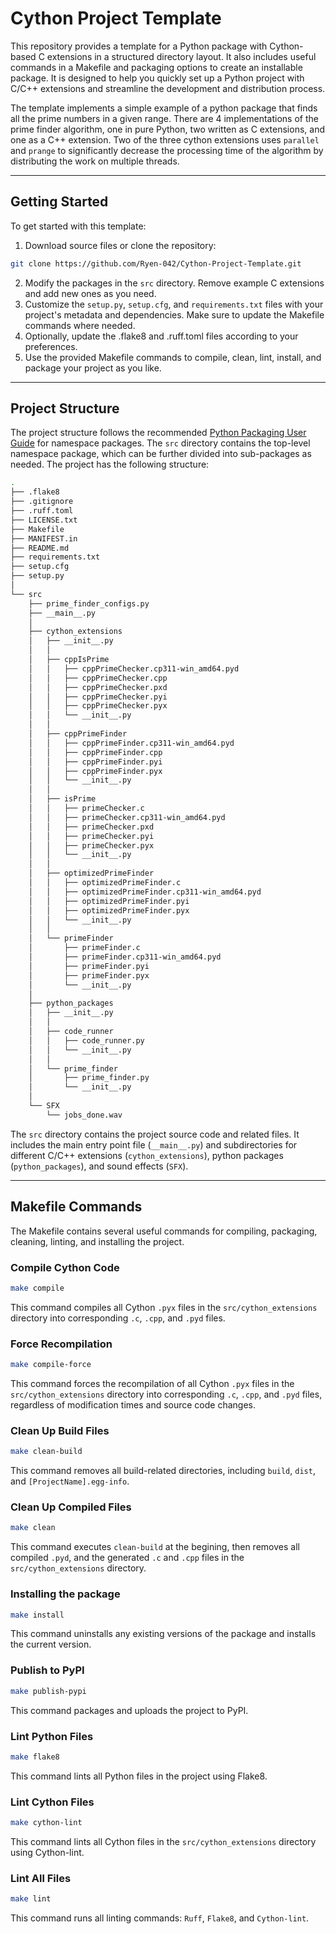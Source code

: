 # Cython Project Template

This repository provides a template for a Python package with Cython-based C extensions in a structured directory layout. It also includes useful commands in a Makefile and packaging options to create an installable package. It is designed to help you quickly set up a Python project with C/C++ extensions and streamline the development and distribution process.

The template implements a simple example of a python package that finds all the prime numbers in a given range. There are 4 implementations of the prime finder algorithm, one in pure Python, two written as C extensions, and one as a C++ extension. Two of the three cython extensions uses `parallel` and `prange` to significantly decrease the processing time of the algorithm by distributing the work on multiple threads.

---
## Getting Started

To get started with this template:
1. Download source files or clone the repository:

```bash
git clone https://github.com/Ryen-042/Cython-Project-Template.git
```

2. Modify the packages in the `src` directory. Remove example C extensions and add new ones as you need.
3. Customize the `setup.py`, `setup.cfg`, and `requirements.txt` files with your project's metadata and dependencies. Make sure to update the Makefile commands where needed.
4. Optionally, update the .flake8 and .ruff.toml files according to your preferences.
5. Use the provided Makefile commands to compile, clean, lint, install, and package your project as you like.

---
## Project Structure

The project structure follows the recommended [Python Packaging User Guide](https://packaging.python.org/guides/packaging-namespace-packages/) for namespace packages. The `src` directory contains the top-level namespace package, which can be further divided into sub-packages as needed. The project has the following structure:

```bash
.
├── .flake8
├── .gitignore
├── .ruff.toml
├── LICENSE.txt
├── Makefile
├── MANIFEST.in
├── README.md
├── requirements.txt
├── setup.cfg
├── setup.py
│
└── src
    ├── prime_finder_configs.py
    ├── __main__.py
    │
    ├── cython_extensions
    │   ├── __init__.py
    │   │
    │   ├── cppIsPrime
    │   │   ├── cppPrimeChecker.cp311-win_amd64.pyd
    │   │   ├── cppPrimeChecker.cpp
    │   │   ├── cppPrimeChecker.pxd
    │   │   ├── cppPrimeChecker.pyi
    │   │   ├── cppPrimeChecker.pyx
    │   │   └── __init__.py
    │   │
    │   ├── cppPrimeFinder
    │   │   ├── cppPrimeFinder.cp311-win_amd64.pyd
    │   │   ├── cppPrimeFinder.cpp
    │   │   ├── cppPrimeFinder.pyi
    │   │   ├── cppPrimeFinder.pyx
    │   │   └── __init__.py
    │   │
    │   ├── isPrime
    │   │   ├── primeChecker.c
    │   │   ├── primeChecker.cp311-win_amd64.pyd
    │   │   ├── primeChecker.pxd
    │   │   ├── primeChecker.pyi
    │   │   ├── primeChecker.pyx
    │   │   └── __init__.py
    │   │
    │   ├── optimizedPrimeFinder
    │   │   ├── optimizedPrimeFinder.c
    │   │   ├── optimizedPrimeFinder.cp311-win_amd64.pyd
    │   │   ├── optimizedPrimeFinder.pyi
    │   │   ├── optimizedPrimeFinder.pyx
    │   │   └── __init__.py
    │   │
    │   └── primeFinder
    │       ├── primeFinder.c
    │       ├── primeFinder.cp311-win_amd64.pyd
    │       ├── primeFinder.pyi
    │       ├── primeFinder.pyx
    │       └── __init__.py
    │
    ├── python_packages
    │   ├── __init__.py
    │   │
    │   ├── code_runner
    │   │   ├── code_runner.py
    │   │   └── __init__.py
    │   │
    │   └── prime_finder
    │       ├── prime_finder.py
    │       └── __init__.py
    │
    └── SFX
        └── jobs_done.wav
```
The `src` directory contains the project source code and related files. It includes the main entry point file (`__main__.py`) and subdirectories for different C/C++ extensions (`cython_extensions`), python packages (`python_packages`), and sound effects (`SFX`).

---
## Makefile Commands

The Makefile contains several useful commands for compiling, packaging, cleaning, linting, and installing the project.

### **Compile Cython Code**

```bash
make compile
```

This command compiles all Cython `.pyx` files in the `src/cython_extensions` directory into corresponding `.c`, `.cpp`, and `.pyd` files.

### **Force Recompilation**

```bash
make compile-force
```

This command forces the recompilation of all Cython `.pyx` files in the `src/cython_extensions` directory into corresponding `.c`, `.cpp`, and `.pyd` files, regardless of modification times and source code changes.

### **Clean Up Build Files**

```bash
make clean-build
```

This command removes all build-related directories, including `build`, `dist`, and `[ProjectName].egg-info`.

### **Clean Up Compiled Files**

```bash
make clean
```

This command executes `clean-build` at the begining, then removes all compiled `.pyd`, and the generated `.c` and `.cpp` files in the `src/cython_extensions` directory.

### **Installing the package**

```bash
make install
```

This command uninstalls any existing versions of the package and installs the current version.

### **Publish to PyPI**

```bash
make publish-pypi
```

This command packages and uploads the project to PyPI.

### **Lint Python Files**

```bash
make flake8
```

This command lints all Python files in the project using Flake8.

### **Lint Cython Files**

```bash
make cython-lint
```

This command lints all Cython files in the `src/cython_extensions` directory using Cython-lint.

### **Lint All Files**

```bash
make lint
```

This command runs all linting commands: `Ruff`, `Flake8`, and `Cython-lint`.
